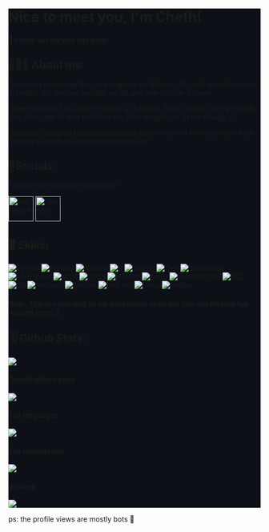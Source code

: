 <!---there for redundancy since I stole this off my website first--->
<div style="background-color: #0D1117; padding: 0em ;">
<!------>
<div class="centered" style="flex-direction:column;"> 

<H1 style="border-top: none;" > Nice to meet you, I'm Cheth! </H1>

#### 🔗 check out my  dev site <a href="https://0xcheth.dev" target="_blank">here</a> !

</div>

## 🧙🏾‍♂️ About me: 

Geneticist in training (Bsc and ongoing my Masters 😳) with an avid interest in finding out why we age like we do and how to slow it down. 

Other than that I do a bit of coding as a hobby. Pretty jealous of my friends who managed to land software dev jobs straight out of uni though >:) 

Currently stuggling to navigate through Genomics and landing relavant job roles no plans for a career change though!

## 📱Socials:
Find me on linkedin or Instagram!

  <a href="https://www.instagram.com/cheth17?igsh=MTFvdHR2aXI1emV0MA==" target="_blank">
    <img src="https://upload.wikimedia.org/wikipedia/commons/a/a5/Instagram_icon.png" alt="Instagram" width="50" style="background:transparent; border:none;">
  </a><a href="https://www.linkedin.com/in/0xcheth/" target="_blank">
    <img src="https://upload.wikimedia.org/wikipedia/commons/c/ca/LinkedIn_logo_initials.png" alt="LinkedIn" width="50" style="background:transparent; border:none;">
  </a>


## 🖥️ Skills:
![Python](https://img.shields.io/badge/python-3670A0?style=for-the-badge&logo=python&logoColor=ffdd54)
![Pandas](https://img.shields.io/badge/pandas-%23150458.svg?style=for-the-badge&logo=pandas&logoColor=white)
![NumPy](https://img.shields.io/badge/numpy-%23013243.svg?style=for-the-badge&logo=numpy&logoColor=white)
![R](https://img.shields.io/badge/R-276DC3?style=for-the-badge&logo=R&logoColor=white)
![SQLite](https://img.shields.io/badge/sqlite-%23274B79.svg?style=for-the-badge&logo=sqlite&logoColor=white)
![C++](https://img.shields.io/badge/C%2B%2B-%2300599C.svg?style=for-the-badge&logo=c%2B%2B&logoColor=white)
![JavaScript](https://img.shields.io/badge/javascript-%23323330.svg?style=for-the-badge&logo=javascript&logoColor=%23F7DF1E)
![Markdown](https://img.shields.io/badge/markdown-%23000000.svg?style=for-the-badge&logo=markdown&logoColor=white)
![MDX](https://img.shields.io/badge/MDX-%237F52FF.svg?style=for-the-badge&logo=mdx&logoColor=white)
![CSS3](https://img.shields.io/badge/css3-%231572B6.svg?style=for-the-badge&logo=css3&logoColor=white)
![HTML5](https://img.shields.io/badge/html5-%2300C853.svg?style=for-the-badge&logo=html5&logoColor=white)
![Astro](https://img.shields.io/badge/Astro-%23FF5D01.svg?style=for-the-badge&logo=astro&logoColor=white)
![Tailwind CSS](https://img.shields.io/badge/tailwindcss-%2338B2AC.svg?style=for-the-badge&logo=tailwind-css&logoColor=white)
![SQL](https://img.shields.io/badge/SQL-%2307405e.svg?style=for-the-badge&logo=sqlite&logoColor=white)
![Git](https://img.shields.io/badge/git-%23F05033.svg?style=for-the-badge&logo=git&logoColor=white)
![Podman](https://img.shields.io/badge/Podman-%23382FDC.svg?style=for-the-badge&logo=podman&logoColor=white)
![Docker](https://img.shields.io/badge/Docker-%230db7ed.svg?style=for-the-badge&logo=docker&logoColor=white)
![Red Hat](https://img.shields.io/badge/Red%20Hat-%23EE0000.svg?style=for-the-badge&logo=redhat&logoColor=white)
![Linux](https://img.shields.io/badge/Linux-%23FCC624.svg?style=for-the-badge&logo=linux&logoColor=black)
![Fedora](https://img.shields.io/badge/Fedora-%2351A2DA.svg?style=for-the-badge&logo=fedora&logoColor=white)

<div class='centered'>

  #### Note: This is excluding all my geneticists skills but you can find my full resume [here](https://0xcheth.com/aboutme/)! 🥼

</div>

## 🗓️ Github Stats:

![](https://github-profile-trophy.vercel.app/?username=0xcheth&theme=discord&no-frame=false&no-bg=true&margin-w=4)

#### Overall github stats
![](https://github-readme-stats.vercel.app/api?username=0xcheth&rank_icon=github&hide=contribs,prs&show_icons=true&bg_color=00000000&hide_border=true&icon_color=7289da&text_color=FFFFFF&include_all_commits=true&hide_title=true)

#### Top languages
![](https://github-readme-stats.vercel.app/api/top-langs/?username=0xcheth&bg_color=00000000&hide_border=true&text_color=FFFFFF&hide_title=true)

#### Top repositories
![](https://github-contributor-stats.vercel.app/api?username=0xcheth&limit=5&bg_color=00000000&hide_border=true&text_color=FFFFFF&icon_color=7289da&combine_all_yearly_contributions=true&hide_title=true)

#### Visitors
![](https://visitcount.itsvg.in/api?id=0xcheth&icon=7&color=12)
</div>
ps: the profile views are mostly bots 🐒
